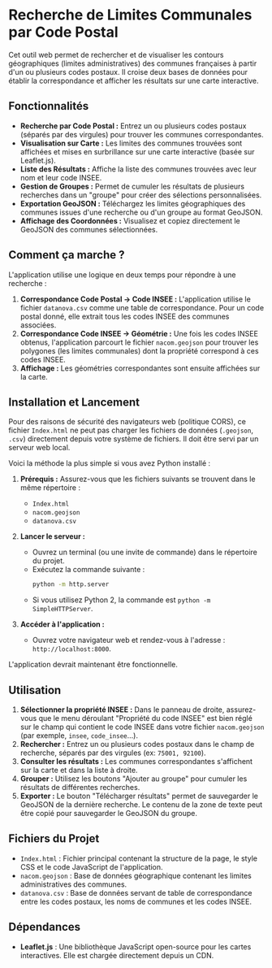  # Recherche de Limites Communales par Code Postal
 
 Cet outil web permet de rechercher et de visualiser les contours géographiques (limites administratives) des communes françaises à partir d'un ou plusieurs codes postaux. Il croise deux bases de données pour établir la correspondance et afficher les résultats sur une carte interactive.
 
 ## Fonctionnalités
 
 *   **Recherche par Code Postal :** Entrez un ou plusieurs codes postaux (séparés par des virgules) pour trouver les communes correspondantes.
 *   **Visualisation sur Carte :** Les limites des communes trouvées sont affichées et mises en surbrillance sur une carte interactive (basée sur Leaflet.js).
 *   **Liste des Résultats :** Affiche la liste des communes trouvées avec leur nom et leur code INSEE.
 *   **Gestion de Groupes :** Permet de cumuler les résultats de plusieurs recherches dans un "groupe" pour créer des sélections personnalisées.
 *   **Exportation GeoJSON :** Téléchargez les limites géographiques des communes issues d'une recherche ou d'un groupe au format GeoJSON.
 *   **Affichage des Coordonnées :** Visualisez et copiez directement le GeoJSON des communes sélectionnées.
 
 ## Comment ça marche ?
 
 L'application utilise une logique en deux temps pour répondre à une recherche :
 
 1.  **Correspondance Code Postal → Code INSEE :** L'application utilise le fichier `datanova.csv` comme une table de correspondance. Pour un code postal donné, elle extrait tous les codes INSEE des communes associées.
 2.  **Correspondance Code INSEE → Géométrie :** Une fois les codes INSEE obtenus, l'application parcourt le fichier `nacom.geojson` pour trouver les polygones (les limites communales) dont la propriété correspond à ces codes INSEE.
 3.  **Affichage :** Les géométries correspondantes sont ensuite affichées sur la carte.
 
 ## Installation et Lancement
 
 Pour des raisons de sécurité des navigateurs web (politique CORS), ce fichier `Index.html` ne peut pas charger les fichiers de données (`.geojson`, `.csv`) directement depuis votre système de fichiers. Il doit être servi par un serveur web local.
 
 Voici la méthode la plus simple si vous avez Python installé :
 
 1.  **Prérequis :** Assurez-vous que les fichiers suivants se trouvent dans le même répertoire :
     *   `Index.html`
     *   `nacom.geojson`
     *   `datanova.csv`
 
 2.  **Lancer le serveur :**
     *   Ouvrez un terminal (ou une invite de commande) dans le répertoire du projet.
     *   Exécutez la commande suivante :
         ```sh
         python -m http.server
         ```
     *   Si vous utilisez Python 2, la commande est `python -m SimpleHTTPServer`.
 
 3.  **Accéder à l'application :**
     *   Ouvrez votre navigateur web et rendez-vous à l'adresse : `http://localhost:8000`.
 
 L'application devrait maintenant être fonctionnelle.
 
 ## Utilisation
 
 1.  **Sélectionner la propriété INSEE :** Dans le panneau de droite, assurez-vous que le menu déroulant "Propriété du code INSEE" est bien réglé sur le champ qui contient le code INSEE dans votre fichier `nacom.geojson` (par exemple, `insee`, `code_insee`...).
 2.  **Rechercher :** Entrez un ou plusieurs codes postaux dans le champ de recherche, séparés par des virgules (ex: `75001, 92100`).
 3.  **Consulter les résultats :** Les communes correspondantes s'affichent sur la carte et dans la liste à droite.
 4.  **Grouper :** Utilisez les boutons "Ajouter au groupe" pour cumuler les résultats de différentes recherches.
 5.  **Exporter :** Le bouton "Télécharger résultats" permet de sauvegarder le GeoJSON de la dernière recherche. Le contenu de la zone de texte peut être copié pour sauvegarder le GeoJSON du groupe.
 
 ## Fichiers du Projet
 
 *   `Index.html` : Fichier principal contenant la structure de la page, le style CSS et le code JavaScript de l'application.
 *   `nacom.geojson` : Base de données géographique contenant les limites administratives des communes.
 *   `datanova.csv` : Base de données servant de table de correspondance entre les codes postaux, les noms de communes et les codes INSEE.
 
 ## Dépendances
 
 *   **Leaflet.js** : Une bibliothèque JavaScript open-source pour les cartes interactives. Elle est chargée directement depuis un CDN.